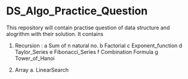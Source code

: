 # DS_Algo_Practice_Question

This repository will contain practise question of data structure and alogrithm with their solution.
It contains

1. Recursion : 
   a Sum of n natural no.
   b Factorial
   c Exponent_function
   d Taylor_Series
   e Fibonacci_Series
   f Combination Formula
   g Tower_of_Hanoi

2. Array
   a. LinearSearch
